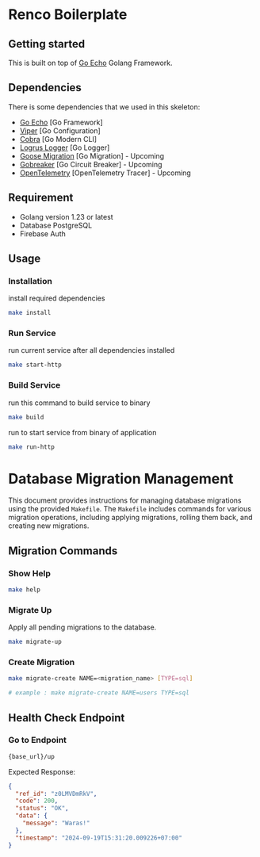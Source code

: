 # Renco Boilerplate

## Getting started

This is built on top of [Go Echo](https://echo.labstack.com) Golang Framework.

## Dependencies

There is some dependencies that we used in this skeleton:

- [Go Echo](https://echo.labstack.com/) [Go Framework]
- [Viper](https://github.com/spf13/viper) [Go Configuration]
- [Cobra](https://github.com/spf13/cobra) [Go Modern CLI]
- [Logrus Logger](https://github.com/sirupsen/logrus) [Go Logger]
- [Goose Migration](https://github.com/pressly/goose) [Go Migration] - Upcoming
- [Gobreaker](https://github.com/sony/gobreaker) [Go Circuit Breaker] - Upcoming
- [OpenTelemetry](https://pkg.go.dev/go.opentelemetry.io/otel) [OpenTelemetry Tracer] - Upcoming

## Requirement

- Golang version 1.23 or latest
- Database PostgreSQL
- Firebase Auth

## Usage

### Installation

install required dependencies

```bash
make install
```

### Run Service

run current service after all dependencies installed

```bash
make start-http
```

### Build Service

run this command to build service to binary

```bash
make build
```

run to start service from binary of application

```bash
make run-http
```

# Database Migration Management

This document provides instructions for managing database migrations using the provided `Makefile`. The `Makefile` includes commands for various migration operations, including applying migrations, rolling them back, and creating new migrations.

## Migration Commands

### Show Help

```bash
make help
```

### Migrate Up

Apply all pending migrations to the database.

```bash
make migrate-up
```

### Create Migration

```bash
make migrate-create NAME=<migration_name> [TYPE=sql]

# example : make migrate-create NAME=users TYPE=sql
```

## Health Check Endpoint

### Go to Endpoint

```bash
{base_url}/up
```

Expected Response:

```json
{
  "ref_id": "z0LMVDmRkV",
  "code": 200,
  "status": "OK",
  "data": {
    "message": "Waras!"
  },
  "timestamp": "2024-09-19T15:31:20.009226+07:00"
}
```
